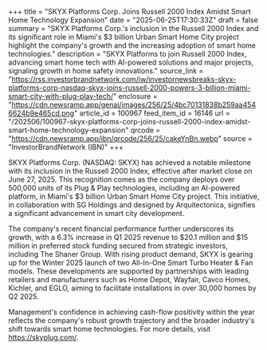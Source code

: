 +++
title = "SKYX Platforms Corp. Joins Russell 2000 Index Amidst Smart Home Technology Expansion"
date = "2025-06-25T17:30:33Z"
draft = false
summary = "SKYX Platforms Corp.'s inclusion in the Russell 2000 Index and its significant role in Miami's $3 billion Urban Smart Home City project highlight the company's growth and the increasing adoption of smart home technologies."
description = "SKYX Platforms to join Russell 2000 Index, advancing smart home tech with AI-powered solutions and major projects, signaling growth in home safety innovations."
source_link = "https://rss.investorbrandnetwork.com/iw/investornewsbreaks-skyx-platforms-corp-nasdaq-skyx-joins-russell-2000-powers-3-billion-miami-smart-city-with-plug-play-tech/"
enclosure = "https://cdn.newsramp.app/genai/images/256/25/4bc70131838b259aa4546624b9e465cd.png"
article_id = 100967
feed_item_id = 16146
url = "/202506/100967-skyx-platforms-corp-joins-russell-2000-index-amidst-smart-home-technology-expansion"
qrcode = "https://cdn.newsramp.app/ibn/qrcode/256/25/cakeYnBn.webp"
source = "InvestorBrandNetwork (IBN)"
+++

<p>SKYX Platforms Corp. (NASDAQ: SKYX) has achieved a notable milestone with its inclusion in the Russell 2000 Index, effective after market close on June 27, 2025. This recognition comes as the company deploys over 500,000 units of its Plug & Play technologies, including an AI-powered platform, in Miami's $3 billion Urban Smart Home City project. This initiative, in collaboration with SG Holdings and designed by Arquitectonica, signifies a significant advancement in smart city development.</p><p>The company's recent financial performance further underscores its growth, with a 6.3% increase in Q1 2025 revenue to $20.1 million and $15 million in preferred stock funding secured from strategic investors, including The Shaner Group. With rising product demand, SKYX is gearing up for the Winter 2025 launch of two All-In-One Smart Turbo Heater & Fan models. These developments are supported by partnerships with leading retailers and manufacturers such as Home Depot, Wayfair, Cavco Homes, Kichler, and EGLO, aiming to facilitate installations in over 30,000 homes by Q2 2025.</p><p>Management's confidence in achieving cash-flow positivity within the year reflects the company's robust growth trajectory and the broader industry's shift towards smart home technologies. For more details, visit <a href='https://skyplug.com/' rel='nofollow' target='_blank'>https://skyplug.com/</a>.</p>